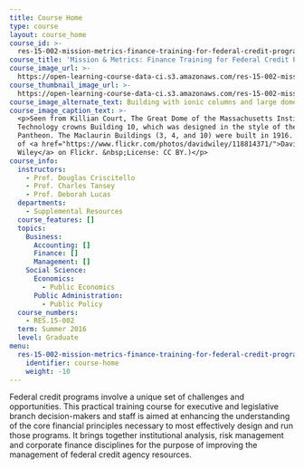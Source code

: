 ```yaml
---
title: Course Home
type: course
layout: course_home
course_id: >-
  res-15-002-mission-metrics-finance-training-for-federal-credit-program-professionals-summer-2016
course_title: 'Mission & Metrics: Finance Training for Federal Credit Program Professionals'
course_image_url: >-
  https://open-learning-course-data-ci.s3.amazonaws.com/res-15-002-mission-metrics-finance-training-for-federal-credit-program-professionals-summer-2016/fae8027142b3a1e4fe8652f19fc47b1b_res-15-002sum16.jpg
course_thumbnail_image_url: >-
  https://open-learning-course-data-ci.s3.amazonaws.com/res-15-002-mission-metrics-finance-training-for-federal-credit-program-professionals-summer-2016/a2966d295e0cc778dd0dc279fcf51c48_res-15-002sum16-th.jpg
course_image_alternate_text: Building with ionic columns and large dome shown from a grassy courtyard.
course_image_caption_text: >-
  <p>Seen from Killian Court, The Great Dome of the Massachusetts Institute of
  Technology crowns Building 10, which was designed in the style of the
  Pantheon. The Maclaurin Buildings (3, 4, and 10) were built in 1916. (Courtesy
  of <a href="https://www.flickr.com/photos/davidwiley/118814371/">David
  Wiley</a> on Flickr. &nbsp;License: CC BY.)</p>
course_info:
  instructors:
    - Prof. Douglas Criscitello
    - Prof. Charles Tansey
    - Prof. Deborah Lucas
  departments:
    - Supplemental Resources
  course_features: []
  topics:
    Business:
      Accounting: []
      Finance: []
      Management: []
    Social Science:
      Economics:
        - Public Economics
      Public Administration:
        - Public Policy
  course_numbers:
    - RES.15-002
  term: Summer 2016
  level: Graduate
menu:
  res-15-002-mission-metrics-finance-training-for-federal-credit-program-professionals-summer-2016:
    identifier: course-home
    weight: -10
---
```

Federal credit programs involve a unique set of challenges and opportunities. This practical training course for executive and legislative branch decision-makers and staff is aimed at enhancing the understanding of the core financial principles necessary to most effectively design and run those programs. It brings together institutional analysis, risk management and corporate finance disciplines for the purpose of improving the management of federal credit agency resources.
